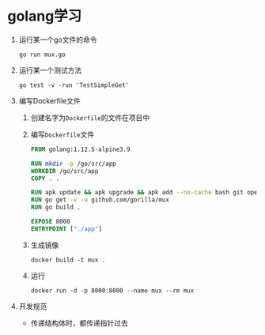# golang学习

1. 运行某一个go文件的命令

   ```shell
   go run mux.go
   ```

2. 运行某一个测试方法

   ```shell
   go test -v -run 'TestSimpleGet'
   ```

3. 编写Dockerfile文件

   1. 创建名字为`Dockerfile`的文件在项目中

   2. 编写`Dockerfile`文件

      ```dockerfile
      FROM golang:1.12.5-alpine3.9
      
      RUN mkdir -p /go/src/app
      WORKDIR /go/src/app
      COPY . .
      
      RUN apk update && apk upgrade && apk add --no-cache bash git openssh
      RUN go get -v -u github.com/gorilla/mux
      RUN go build .
      
      EXPOSE 8000
      ENTRYPOINT ["./app"]
      ```

   3. 生成镜像

      ```shell
      docker build -t mux .
      ```

   4. 运行

      ```shell
      docker run -d -p 8000:8000 --name mux --rm mux
      ```

4. 开发规范

   * 传递结构体时，都传递指针过去

   

